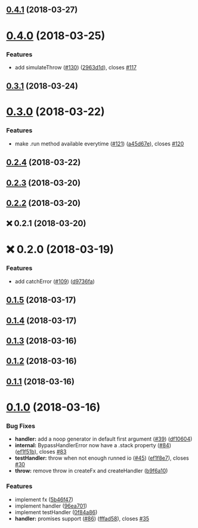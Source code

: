 <a name="0.4.1"></a>
## [0.4.1](https://github.com/guillaumearm/handle-io/compare/v0.4.0...v0.4.1) (2018-03-27)

<a name="0.4.0"></a>
# [0.4.0](https://github.com/guillaumearm/handle-io/compare/v0.3.1...v0.4.0) (2018-03-25)


### Features

* add simulateThrow ([#130](https://github.com/guillaumearm/handle-io/issues/130)) ([2963d1d](https://github.com/guillaumearm/handle-io/commit/2963d1d)), closes [#117](https://github.com/guillaumearm/handle-io/issues/117)

<a name="0.3.1"></a>
## [0.3.1](https://github.com/guillaumearm/handle-io/compare/v0.3.0...v0.3.1) (2018-03-24)

<a name="0.3.0"></a>
# [0.3.0](https://github.com/guillaumearm/handle-io/compare/v0.2.4...v0.3.0) (2018-03-22)


### Features

* make .run method available everytime ([#121](https://github.com/guillaumearm/handle-io/issues/121)) ([a45d67e](https://github.com/guillaumearm/handle-io/commit/a45d67e)), closes [#120](https://github.com/guillaumearm/handle-io/issues/120)

<a name="0.2.4"></a>
## [0.2.4](https://github.com/guillaumearm/handle-io/compare/v0.2.3...v0.2.4) (2018-03-22)

<a name="0.2.3"></a>
## [0.2.3](https://github.com/guillaumearm/handle-io/compare/v0.2.2...v0.2.3) (2018-03-20)

<a name="0.2.2"></a>
## [0.2.2](https://github.com/guillaumearm/handle-io/compare/v0.2.1...v0.2.2) (2018-03-20)

<a name="0.2.1"></a>
## :x: 0.2.1 (2018-03-20)


<a name="0.2.0"></a>
# :x: 0.2.0 (2018-03-19)


### Features

* add catchError ([#109](https://github.com/guillaumearm/handle-io/issues/109)) ([d9736fa](https://github.com/guillaumearm/handle-io/commit/d9736fa))

<a name="0.1.5"></a>
## [0.1.5](https://github.com/guillaumearm/handle-io/compare/v0.1.4...v0.1.5) (2018-03-17)

<a name="0.1.4"></a>
## [0.1.4](https://github.com/guillaumearm/handle-io/compare/v0.1.3...v0.1.4) (2018-03-17)

<a name="0.1.3"></a>
## [0.1.3](https://github.com/guillaumearm/handle-io/compare/v0.1.2...v0.1.3) (2018-03-16)

<a name="0.1.2"></a>
## [0.1.2](https://github.com/guillaumearm/handle-io/compare/v0.1.1...v0.1.2) (2018-03-16)

<a name="0.1.1"></a>
## [0.1.1](https://github.com/guillaumearm/handle-io/compare/v0.1.0...v0.1.1) (2018-03-16)

<a name="0.1.0"></a>
# [0.1.0](https://github.com/guillaumearm/handle-io/compare/v0.0.1...v0.1.0) (2018-03-16)


### Bug Fixes

* **handler:** add a noop generator in default first argument ([#39](https://github.com/guillaumearm/handle-io/issues/39)) ([df10604](https://github.com/guillaumearm/handle-io/commit/df10604))
* **internal:** BypassHandlerError now have a .stack property ([#84](https://github.com/guillaumearm/handle-io/issues/84)) ([ef1f51b](https://github.com/guillaumearm/handle-io/commit/ef1f51b)), closes [#83](https://github.com/guillaumearm/handle-io/issues/83)
* **testHandler:** throw when not enough runned io ([#45](https://github.com/guillaumearm/handle-io/issues/45)) ([ef1f8e7](https://github.com/guillaumearm/handle-io/commit/ef1f8e7)), closes [#30](https://github.com/guillaumearm/handle-io/issues/30)
* **throw:** remove throw in createFx and createHandler ([b9f6a10](https://github.com/guillaumearm/handle-io/commit/b9f6a10))


### Features

* implement fx ([5b46f47](https://github.com/guillaumearm/handle-io/commit/5b46f47))
* implement handler ([96ea701](https://github.com/guillaumearm/handle-io/commit/96ea701))
* implement testHandler ([0f84a86](https://github.com/guillaumearm/handle-io/commit/0f84a86))
* **handler:** promises support ([#86](https://github.com/guillaumearm/handle-io/issues/86)) ([fffad58](https://github.com/guillaumearm/handle-io/commit/fffad58)), closes [#35](https://github.com/guillaumearm/handle-io/issues/35)
